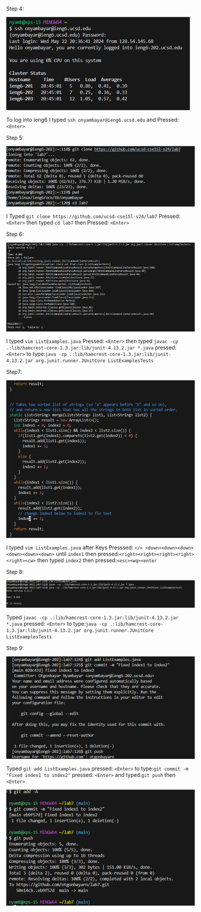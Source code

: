Step 4:

![Image](https://github.com/otgonbayarn/cse15l-lab-reports/blob/ee556e44f6f0900b815680148d0ba025307f434d/Screenshot%202024-05-22%20213252.png?raw=true)

To log into ieng6 I typed ```ssh onyambayar@ieng6.ucsd.edu``` and Pressed: ```<Enter>```


Step 5:

![Image](https://github.com/otgonbayarn/cse15l-lab-reports/blob/ee556e44f6f0900b815680148d0ba025307f434d/Screenshot%202024-05-22%20213609.png?raw=true)

I Typed ```git clone https://github.com/ucsd-cse15l-s24/lab7``` Pressed: ```<Enter>``` then typed ```cd lab7``` then Pressed: ```<Enter>```


Step 6:

![Image](https://github.com/otgonbayarn/cse15l-lab-reports/blob/ee556e44f6f0900b815680148d0ba025307f434d/Screenshot%202024-05-22%20213906.png?raw=true)

I typed ```vim ListExamples.java``` Pressed: ```<Enter>``` then typed ```javac -cp .:lib/hamcrest-core-1.3.jar:lib/junit-4.13.2.jar *.java``` pressed: ```<Enter>``` to type:```java -cp .:lib/hamcrest-core-1.3.jar:lib/junit-4.13.2.jar org.junit.runner.JUnitCore ListExamplesTests```

Step7:

![Image](https://github.com/otgonbayarn/cse15l-lab-reports/blob/08ef2ab56f986e80a431b9c07bae1788fc75ed5c/Screenshot%202024-05-22%20210426.png?raw=true)

I typed ```vim ListExamples.java``` after Keys Presssed: ```</> <down><down><down><down><down><down>``` until ```index1``` then pressed:```<right><right><right><right><right><cw>``` then typed ```index2``` then pressed:```<esc><wq><enter```

Step 8:

![Image](https://github.com/otgonbayarn/cse15l-lab-reports/blob/ee556e44f6f0900b815680148d0ba025307f434d/Screenshot%202024-05-22%20214011.png?raw=true)

Typed ```javac -cp .:lib/hamcrest-core-1.3.jar:lib/junit-4.13.2.jar *.java``` pressed: ```<Enter>``` to type:```java -cp .:lib/hamcrest-core-1.3.jar:lib/junit-4.13.2.jar org.junit.runner.JUnitCore ListExamplesTests```

Step 9:

![Image](https://github.com/otgonbayarn/cse15l-lab-reports/blob/a71ddb879f04d946f8fd5ee56d414d56b4688d99/Screenshot%202024-05-22%20221804.png?raw=true)

Typed ```git add ListExamples.java``` pressed: ```<Enter>``` to type:```git commit -m "Fixed index1 to index2"``` pressed: ```<Enter>``` and typed:```git push``` then ```<Enter>```

![Image](https://github.com/otgonbayarn/cse15l-lab-reports/blob/83e31cfaf568b723159ae9523129f2ce5f342fa3/Screenshot%202024-06-04%20154500.png?raw=true)
